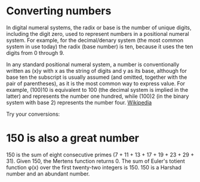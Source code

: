 # Converting numbers

In digital numeral systems, the radix or base is the number of unique digits, including the digit zero, used to represent numbers in a positional numeral system. For example, for the decimal/denary system (the most common system in use today) the radix (base number) is ten, because it uses the ten digits from 0 through 9.

In any standard positional numeral system, a number is conventionally written as (x)y with x as the string of digits and y as its base, although for base ten the subscript is usually assumed (and omitted, together with the pair of parentheses), as it is the most common way to express value. For example, (100)10 is equivalent to 100 (the decimal system is implied in the latter) and represents the number one hundred, while (100)2 (in the binary system with base 2) represents the number four. [Wikipedia](https://en.wikipedia.org/wiki/Radix)

Try your conversions:

<convert-numbers :initialValue="50" />

# 150 is also a great number

150 is the sum of eight consecutive primes (7 + 11 + 13 + 17 + 19 + 23 + 29 + 31). Given 150, the Mertens function returns 0.
The sum of Euler's totient function φ(x) over the first twenty-two integers is 150.
150 is a Harshad number and an abundant number.

<convert-numbers :initialValue="150" />
